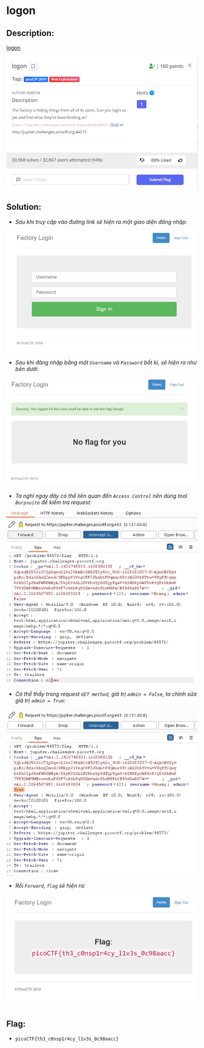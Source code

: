 # logon

## Description:

[logon](https://jupiter.challenges.picoctf.org/problem/44573/)

![DES](../logon/images/des.jpg)

## Solution:

* *Sau khi truy cập vào đường link sẽ hiện ra một giao diện đăng nhập:*

![1](../logon/images/image1.jpg)

* *Sau khi đăng nhập bằng một `Username` và `Password` bất kì, sẽ hiện ra như bên dưới:*

![2](../logon/images/image2.jpg)

* *Ta nghĩ ngay đây có thể liên quan đến `Access Control` nên dùng tool `Burpsuite` để kiểm tra request:*

![3](../logon/images/image3.jpg)

* *Có thể thấy trong request `GET method`, giá trị `admin = False`, ta chỉnh sửa giá trị `admin = True`:*

![4](../logon/images/image4.jpg)

* *Rồi `Forward`, `flag` sẽ hiện ra:*

![FLAG](../logon/images/flag.jpg)

## Flag:

* `picoCTF{th3_c0nsp1r4cy_l1v3s_0c98aacc}`

